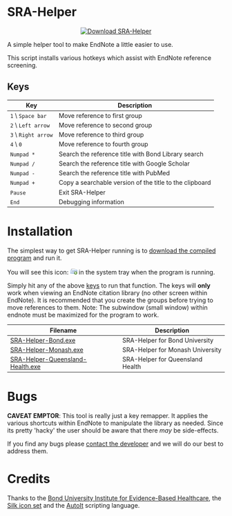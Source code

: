 SRA-Helper
==========

<p align="center"><a href="https://github.com/IEBH/SRA-Helper/raw/master/builds/SRA-Helper-Bond.exe">
  <img src="https://raw.githubusercontent.com/IEBH/SRA-Helper/master/src/img/download.png" alt="Download SRA-Helper"/>
</a></p>

A simple helper tool to make EndNote a little easier to use.

This script installs various hotkeys which assist with EndNote reference screening.


Keys
----

| Key                 | Description                                             |
|---------------------|---------------------------------------------------------|
| `1` \ `Space bar`   | Move reference to first group                           |
| `2` \ `Left arrow`  | Move reference to second group                          |
| `3` \ `Right arrow` | Move reference to third group                           |
| `4` \ `0`           | Move reference to fourth group                          |
| `Numpad *`          | Search the reference title with Bond Library search     |
| `Numpad /`          | Search the reference title with Google Scholar          |
| `Numpad -`          | Search the reference title with PubMed                  |
| `Numpad +`          | Copy a searchable version of the title to the clipboard |
| `Pause`             | Exit SRA-Helper                                         |
| `End`               | Debugging information                                   |



Installation
============
The simplest way to get SRA-Helper running is to [download the compiled program](./builds/SRA-Helper.exe) and run it.

You will see this icon: ![SRA-Helper tray icon](src/SRA-Helper.png) in the system tray when the program is running.

Simply hit any of the above [keys](#keys) to run that function. The keys will **only** work when viewing an EndNote citation library (no other screen within EndNote). It is recommended that you create the groups before trying to move references to them. Note: The subwindow (small window) within endnote must be maximized for the program to work.


| Filename                                                                                      | Description                      |
|-----------------------------------------------------------------------------------------------|----------------------------------|
| [SRA-Helper-Bond.exe](./builds/SRA-Helper-Bond.exe)     | SRA-Helper for Bond University   |
| [SRA-Helper-Monash.exe](./builds/SRA-Helper-Monash.exe) | SRA-Helper for Monash University |
| [SRA-Helper-Queensland-Health.exe](./builds/SRA-Helper-Queensland-Health.exe) | SRA-Helper for Queensland Health |


Bugs
====
**CAVEAT EMPTOR**: This tool is really just a key remapper. It applies the various shortcuts within EndNote to manipulate the library as needed. Since its pretty 'hacky' the user should be aware that there *may* be side-effects.

If you find any bugs please [contact the developer](mailto:matt_carter@bond.edu.au) and we will do our best to address them.


Credits
=======
Thanks to the [Bond University Institute for Evidence-Based Healthcare](https://iebh.bond.edu.au), the [Silk icon set](http://www.famfamfam.com/lab/icons/silk) and the [AutoIt](http://autoitscript.com) scripting language.

